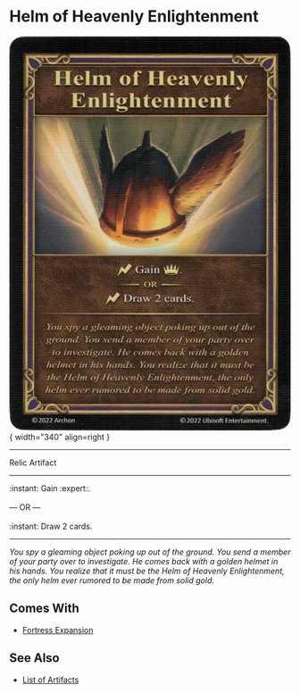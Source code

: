 # Helm of Heavenly Enlightenment

![Helm of Heavenly Enlightenment](../assets/artifacts_relic-helm_of_heavenly_enlightenment.webp){ width="340" align=right }
___
Relic Artifact
___
:instant: Gain :expert:.<br><br>— OR —<br><br>:instant: Draw 2 cards.
___
*You spy a gleaming object poking up out of the ground. You send a member of your party over to investigate. He comes back with a golden helmet in his hands. You realize that it must be the Helm of Heavenly Enlightenment, the only helm ever rumored to be made from solid gold.*


## Comes With

- [Fortress Expansion](../content.md)


## See Also

- [List of Artifacts](../artifacts.md)
